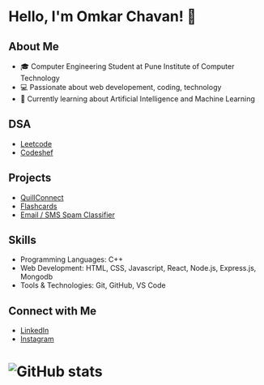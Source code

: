 # Hello, I'm Omkar Chavan! 👋

## About Me
- 🎓 Computer Engineering Student at Pune Institute of Computer Technology
- 💻 Passionate about web developement, coding, technology
- 🌱 Currently learning about Artificial Intelligence and Machine Learning

## DSA
- [Leetcode](https://leetcode.com/u/omkarc4965/)
- [Codeshef](https://www.codechef.com/users/omkarc4965)

## Projects
- [QuillConnect](https://quill-connect-git-main-omkar4965s-projects.vercel.app/)
- [Flashcards](https://flashcards-omkar4965s-projects.vercel.app/)
- [Email / SMS Spam Classifier](https://spam-sms-classifier-omkxn.onrender.com/)

## Skills
- Programming Languages: C++
- Web Development: HTML, CSS, Javascript, React, Node.js, Express.js, Mongodb
- Tools & Technologies: Git, GitHub, VS Code

## Connect with Me
- [LinkedIn](https://www.linkedin.com/in/omkar-chavan-476a63249)
- [Instagram](https://www.instagram.com/omkarc_24)

 # ![ GitHub stats](https://github-readme-stats.vercel.app/api?username=Omkar4965&show_icons=true&theme=radical)

